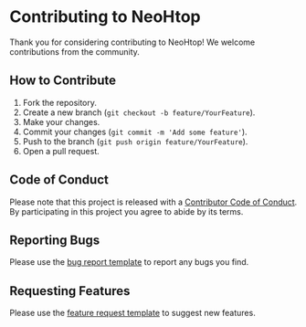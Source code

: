 # Contributing to NeoHtop

Thank you for considering contributing to NeoHtop! We welcome contributions from the community.

## How to Contribute

1. Fork the repository.
2. Create a new branch (`git checkout -b feature/YourFeature`).
3. Make your changes.
4. Commit your changes (`git commit -m 'Add some feature'`).
5. Push to the branch (`git push origin feature/YourFeature`).
6. Open a pull request.

## Code of Conduct

Please note that this project is released with a [Contributor Code of Conduct](https://www.contributor-covenant.org/version/2/0/code_of_conduct/). By participating in this project you agree to abide by its terms.

## Reporting Bugs

Please use the [bug report template](./ISSUE_TEMPLATE/bug_report.md) to report any bugs you find.

## Requesting Features

Please use the [feature request template](./ISSUE_TEMPLATE/feature_request.md) to suggest new features. 